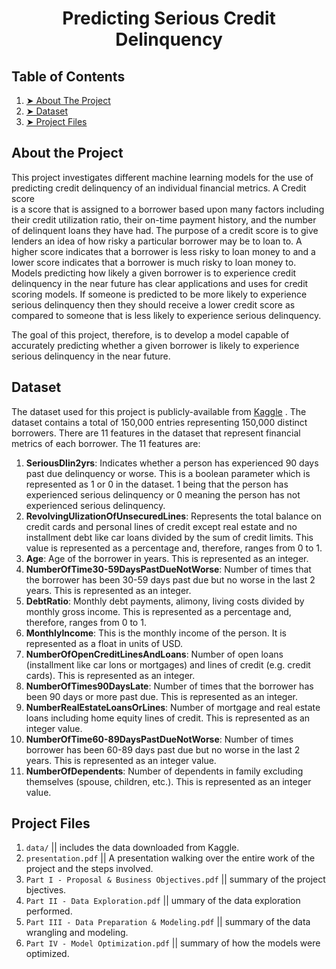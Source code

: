 <h1 align="center":> Predicting Serious Credit Delinquency </h1>

## Table of Contents 
1. [➤ About The Project](#About-the-Project)
2. [➤ Dataset](#Dataset)
3. [➤ Project Files](#Project-Files)


## About the Project 
This project investigates different machine learning models for 
the use of predicting credit delinquency of an individual financial metrics. A Credit score  
is a score that is assigned to a borrower based upon many factors including their credit 
utilization ratio, their on-time payment history, and the number of delinquent 
loans they have had. The purpose of a credit score is to give lenders an idea of how 
risky a particular borrower may be to loan to. A higher score indicates that a borrower 
is less risky to loan money to and a lower score indicates that a borrower is 
much risky to loan money to. Models predicting how likely a given borrower 
is to experience credit delinquency in the near future has clear applications and 
uses for credit scoring models. If someone is predicted to be more likely to experience 
serious delinquency then they should receive a lower credit score as compared to someone 
that is less likely to experience serious delinquency. 

The goal of this project, therefore, is to develop a model capable of accurately predicting 
whether a given borrower is likely to experience serious delinquency in the near future. 

## Dataset 
The dataset used for this project is publicly-available from 
[Kaggle](https://www.kaggle.com/competitions/GiveMeSomeCredit/overview)
. The dataset contains a total of 150,000 entries representing 150,000 distinct borrowers. 
There are 11 features in the dataset that represent financial metrics of each borrower. The 
11 features are: 

1. <b>SeriousDlin2yrs</b>: Indicates whether a person has experienced 90 days past due delinquency or worse. This is a boolean parameter which is represented as 1 or 0 in the dataset. 1 being that the person has experienced serious delinquency or 0 meaning the person has not experienced serious delinquency.
2. <b>RevolvingUlizationOfUnsecuredLines</b>: Represents the total balance on credit cards and personal lines of credit except real estate and no installment debt like car loans divided by the sum of credit limits. This value is represented as a percentage and, therefore, ranges from 0 to 1.
3. <b>Age</b>: Age of the borrower in years. This is represented as an integer.
4. <b>NumberOfTime30-59DaysPastDueNotWorse</b>: Number of times that the borrower has been 30-59 days past due but no worse in the last 2 years. This is represented as an integer.
5. <b>DebtRatio</b>: Monthly debt payments, alimony, living costs divided by monthly gross income. This is represented as a percentage and, therefore, ranges from 0 to 1.
6. <b>MonthlyIncome</b>: This is the monthly income of the person. It is represented as a float in units of USD.
7. <b>NumberOfOpenCreditLinesAndLoans</b>: Number of open loans (installment like car lons or mortgages) and lines of credit (e.g. credit cards). This is represented as an integer.
8. <b>NumberOfTimes90DaysLate</b>: Number of times that the borrower has been 90 days or more past due. This is represented as an integer.
9. <b>NumberRealEstateLoansOrLines</b>: Number of mortgage and real estate loans including home equity lines of credit. This is represented as an integer value.
10. <b>NumberOfTime60-89DaysPastDueNotWorse</b>: Number of times borrower has been 60-89 days past due but no worse in the last 2 years. This is represented as an integer value.
11. <b>NumberOfDependents</b>: Number of dependents in family excluding themselves (spouse, children, etc.). This is represented as an integer value.

## Project Files
1. `data/` || includes the data downloaded from Kaggle. 
2. `presentation.pdf` || A presentation walking over the entire work of the project and the steps involved.
3. `Part I - Proposal & Business Objectives.pdf` || summary of the project bjectives.
4. `Part II - Data Exploration.pdf` || ummary of the data exploration performed.
5. `Part III - Data Preparation & Modeling.pdf` || summary of the data wrangling and modeling.
6. `Part IV - Model Optimization.pdf` || summary of how the models were optimized. 
